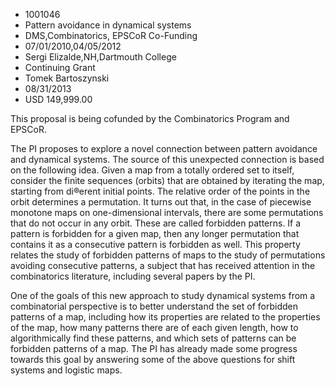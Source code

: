 
* 1001046
* Pattern avoidance in dynamical systems
* DMS,Combinatorics, EPSCoR Co-Funding
* 07/01/2010,04/05/2012
* Sergi Elizalde,NH,Dartmouth College
* Continuing Grant
* Tomek Bartoszynski
* 08/31/2013
* USD 149,999.00

This proposal is being cofunded by the Combinatorics Program and EPSCoR.

The PI proposes to explore a novel connection between pattern avoidance and
dynamical systems. The source of this unexpected connection is based on the
following idea. Given a map from a totally ordered set to itself, consider the
finite sequences (orbits) that are obtained by iterating the map, starting from
di®erent initial points. The relative order of the points in the orbit
determines a permutation. It turns out that, in the case of piecewise monotone
maps on one-dimensional intervals, there are some permutations that do not occur
in any orbit. These are called forbidden patterns. If a pattern is forbidden for
a given map, then any longer permutation that contains it as a consecutive
pattern is forbidden as well. This property relates the study of forbidden
patterns of maps to the study of permutations avoiding consecutive patterns, a
subject that has received attention in the combinatorics literature, including
several papers by the PI.

One of the goals of this new approach to study dynamical systems from a
combinatorial perspective is to better understand the set of forbidden patterns
of a map, including how its properties are related to the properties of the map,
how many patterns there are of each given length, how to algorithmically find
these patterns, and which sets of patterns can be forbidden patterns of a map.
The PI has already made some progress towards this goal by answering some of the
above questions for shift systems and logistic maps.
